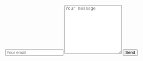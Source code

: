 

<form method="POST" action="http://formspree.io/keitamori@gmail.com" class="contact-form">
  <input type="email" name="email" placeholder="Your email" class="contact-email" required>
  <textarea name="message" class="contact-message" placeholder="Your message" rows="10" required></textarea>
  <button class="contact-submit" type="submit">Send</button>
</form>
